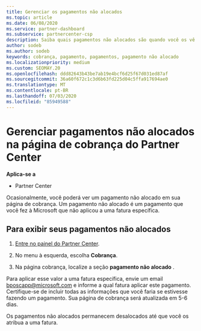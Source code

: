 ```yaml
---
title: Gerenciar os pagamentos não alocados
ms.topic: article
ms.date: 06/08/2020
ms.service: partner-dashboard
ms.subservice: partnercenter-csp
description: Saiba quais pagamentos não alocados são quando você os vê em sua página de cobrança do Partner Center. Saiba também como aplicá-las a suas notas fiscais.
author: sodeb
ms.author: sodeb
keywords: cobrança, pagamento, pagamentos, pagamento não alocado
ms.localizationpriority: medium
ms.custom: SEOMAY.20
ms.openlocfilehash: ddd82643b43be7ab19e4bcf6d25f67d031ed87af
ms.sourcegitcommit: 36a60f672c1c3d6b63fd225d04c5ffa917694ae0
ms.translationtype: MT
ms.contentlocale: pt-BR
ms.lasthandoff: 07/03/2020
ms.locfileid: "85949588"
---
```

# <a name="manage-unallocated-payments-on-your-partner-center-billing-page"></a>Gerenciar pagamentos não alocados na página de cobrança do Partner Center

**Aplica-se a**

- Partner Center

Ocasionalmente, você poderá ver um pagamento não alocado em sua página de cobrança. Um pagamento não alocado é um pagamento que você fez à Microsoft que não aplicou a uma fatura específica.

## <a name="to-view-your-unallocated-payments"></a>Para exibir seus pagamentos não alocados

1. [Entre no painel do Partner Center](https://partner.microsoft.com/dashboard/home).

2. No menu à esquerda, escolha **Cobrança**.

3. Na página cobrança, localize a seção **pagamento não alocado** . 

Para aplicar esse valor a uma fatura específica, envie um email bposcapp@microsoft.com e informe a qual fatura aplicar este pagamento. Certifique-se de incluir todas as informações que você faria se estivesse fazendo um pagamento. Sua página de cobrança será atualizada em 5-6 dias. 

Os pagamentos não alocados permanecem desalocados até que você os atribua a uma fatura. 

